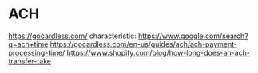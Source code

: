 # ACH
https://gocardless.com/ characteristic: https://www.google.com/search?q=ach+time https://gocardless.com/en-us/guides/ach/ach-payment-processing-time/ https://www.shopify.com/blog/how-long-does-an-ach-transfer-take
